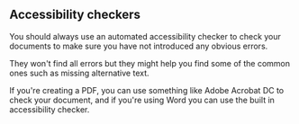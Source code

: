 ## Accessibility checkers
You should always use an automated accessibility checker to check your documents to make sure you have not introduced any obvious errors.

They won't find all errors but they might help you find some of the common ones such as missing alternative text.

If you're creating a PDF, you can use something like Adobe Acrobat DC to check your document, and if you're using Word you can use the built in accessibility checker.
